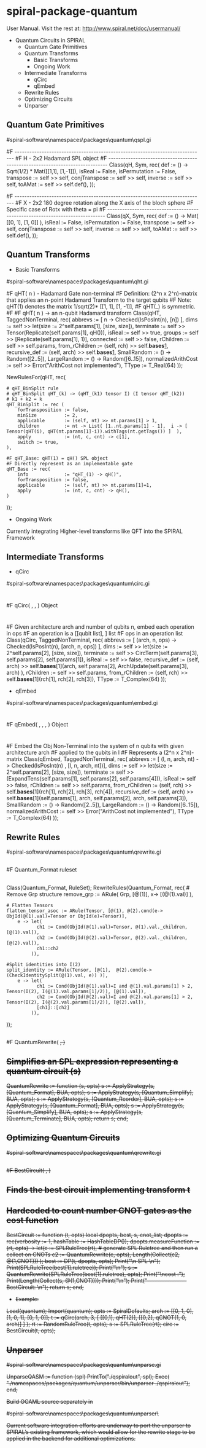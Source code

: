 # spiral-package-quantum

User Manual. Visit the rest at: http://www.spiral.net/doc/usermanual/

- Quantum Circuits in SPIRAL
    - Quantum Gate Primitives
    - Quantum Transforms
        - Basic Transforms
        - Ongoing Work
    - Intermediate Transforms
        - qCirc
        - qEmbed
    - Rewrite Rules
    - Optimizing Circuits
    - Unparser




Quantum Gate Primitives
------------

#spiral-software\namespaces\packages\quantum\qspl.gi

#F -----------------------------------------------------------------------------
#F H - 2x2 Hadamard SPL object
#F -----------------------------------------------------------------------------
Class(qH, Sym, rec(
    def := () ->  Sqrt(1/2) * Mat([[1,1], [1,-1]]),
    isReal := False,
    isPermutation := False,
    transpose := self >> self,
    conjTranspose := self >> self,
    inverse := self >> self,
    toAMat := self >> self.def(),
));


#F -----------------------------------------------------------------------------
#F X - 2x2 180 degree rotation along the X axis of the bloch sphere
#F Specific case of Rotx with theta = pi
#F -----------------------------------------------------------------------------
Class(qX, Sym, rec(
    def := () -> Mat( [[0, 1], [1, 0]] ),
    isReal := False,
    isPermutation := False,
    transpose := self >> self,
    conjTranspose := self >> self,
    inverse := self >> self,
    toAMat := self >> self.def(),
));


Quantum Transforms
------------------

- Basic Transforms

#spiral-software\namespaces\packages\quantum\qht.gi

#F qHT( n ) - Hadamard Gate non-terminal
#F Definition: (2^n x 2^n)-matrix  that applies an n-point Hadamard Transform to the target qubits
#F Note:       qHT(1) denotes the matrix 1/sqrt(2)* [[1, 1], [1, -1]],
#F             qHT(_) is symmetric.
#F
#F qHT( n ) -> an n-qubit Hadamard transform
Class(qHT, TaggedNonTerminal, rec(
  abbrevs   := [ n -> Checked(IsPosInt(n), [n]) ],
  dims      := self >> let(size := 2^self.params[1], [size, size]),
  terminate := self >> Tensor(Replicate(self.params[1], qH())),
  isReal    := self >> true,
  groups    := self >> [Replicate(self.params[1], 1)],
  connected := self >> false,
  rChildren := self >> self.params,
  from_rChildren := (self, rch) >> self.__bases__[1](rch[1]),
  recursive_def := (self, arch) >> self.__bases__[1](self.params[1]),
  SmallRandom := () -> Random([2..5]),
  LargeRandom := () -> Random([6..15]),
  normalizedArithCost := self >> Error("ArithCost not implemented"),
  TType := T_Real(64)
));


NewRulesFor(qHT, rec(

    # qHT_BinSplit rule
    # qHT_BinSplit qHT_(k) -> (qHT_(k1) tensor I) (I tensor qHT_(k2))
    # k1 + k2 = k
    qHT_BinSplit := rec (
        forTransposition := false,
        minSize          := 2, 
        applicable       := (self, nt) >> nt.params[1] > 1,
        children         := nt -> List( [1..nt.params[1] - 1],  i -> [ Tensor(qHT(i), qHT(nt.params[1]-i)).withTags(nt.getTags()) ]  ), 
        apply            := (nt, c, cnt) -> c[1],
        switch := true,
    ),

    #F qHT_Base: qHT(1) = qH() SPL object
    #F Directly represent as an implementable gate
    qHT_Base := rec(
        info             := "qHT_(1) -> qH()",
        forTransposition := false,
        applicable       := (self, nt) >> nt.params[1]=1,
        apply            := (nt, c, cnt) -> qH(),
    )


));

- Ongoing Work

Currently integrating Higher-level transforms like QFT into the SPIRAL Framework


Intermediate Transforms
-------------

- qCirc

#spiral-software\namespaces\packages\quantum\circ.gi

#
#F qCirc( <arch>, <n>, <ops>) Object
#
#F Given architecture arch and number of qubits n, embed each operation in ops
#F an operation is a [[qubit list], <Non-Terminal>] list
#F ops in an operation list
Class(qCirc, TaggedNonTerminal, rec(
  abbrevs   := [ (arch, n, ops) -> Checked(IsPosInt(n), [arch, n, ops]) ],
  dims      := self >> let(size := 2^self.params[2], [size, size]),
  terminate := self >> CircTerm(self.params[3], self.params[2], self.params[1]),
  isReal    := self >> false,
  recursive_def := (self, arch) >> self.__bases__[1](arch, self.params[2], ArchUpdate(self.params[3], arch) ),
  rChildren := self >> self.params,
  from_rChildren := (self, rch) >> self.__bases__[1](rch[1], rch[2], rch[3]),
  TType := T_Complex(64)
));

- qEmbed

#spiral-software\namespaces\packages\quantum\embed.gi

#
#F qEmbed( <l>, <n>, <arch>, <Obj> ) Object
#
#F Embed the Obj Non-Terminal into the system of n qubits with given architecture arch
#F applied to the qubits in l
#F Represents a (2^n x 2^n)-matrix
Class(qEmbed, TaggedNonTerminal, rec(
  abbrevs   := [ (l, n, arch, nt) -> Checked(IsPosInt(n) , [l, n, arch, nt])],
  dims      := self >> let(size := 2^self.params[2], [size, size]),
  terminate := self >> (ExpandTens(self.params[1], self.params[2], self.params[4])),
  isReal    := self >> false,
  rChildren := self >> self.params,
  from_rChildren := (self, rch) >> self.__bases__[1](rch[1], rch[2], rch[3], rch[4]),
  recursive_def := (self, arch) >> self.__bases__[1](self.params[1], arch, self.params[2], arch, self.params[3]),
  SmallRandom := () -> Random([2..5]),
  LargeRandom := () -> Random([6..15]),
  normalizedArithCost := self >> Error("ArithCost not implemented"),
  TType := T_Complex(64)
));

Rewrite Rules
--------------

#spiral-software\namespaces\packages\quantum\qrewrite.gi

##
#F Quantum_Format ruleset
## 
Class(Quantum_Format, RuleSet);
RewriteRules(Quantum_Format, rec(
    # Remove Grp structure 
    remove_grp := ARule( Grp, [@(1)], x-> [(@(1).val)] ),

    # Flatten Tensors
    flatten_tensor_asoc := ARule(Tensor, [@(1), @(2).cond(e-> ObjId(@(1).val)=Tensor or ObjId(e)=Tensor)],
	    e -> let(
	           ch1 := Cond(ObjId(@(1).val)=Tensor, @(1).val._children, [@(1).val]),
	           ch2 := Cond(ObjId(@(2).val)=Tensor, @(2).val._children, [@(2).val]),
	           ch1::ch2
	         )),

    #Split identities into I(2)
    split_identity := ARule(Tensor, [@(1),  @(2).cond(e-> (CheckIdentitySplit(@(1).val, e)) )],
	    e -> let(
	           ch1 := Cond(ObjId(@(1).val)=I and @(1).val.params[1] > 2, Tensor(I(2), I(@(1).val.params[1]/2)), [@(1).val]),
	           ch2 := Cond(ObjId(@(2).val)=I and @(2).val.params[1] > 2, Tensor(I(2), I(@(2).val.params[1]/2)), [@(2).val]),
               [ch1]::[ch2]
	         )),
));

##
#F QuantumRewrite( <s>, <opts> )
##
## Simplifies an SPL expression representing a quantum circuit (s)
QuantumRewrite := function (s, opts)
    s := ApplyStrategy(s, [Quantum_Format], BUA, opts); 
    s := ApplyStrategy(s, [Quantum_Simplify], BUA, opts);
    s := ApplyStrategy(s, [Quantum_Reorder], BUA, opts);
    s := ApplyStrategy(s, [Quantum_Format], BUA, opts); 
    s := ApplyStrategy(s, [Quantum_Simplify], BUA, opts);
    s := ApplyStrategy(s, [Quantum_Terminate], BUA, opts);
    return s;
end;


Optimizing Quantum Circuits
-----------------------------

#spiral-software\namespaces\packages\quantum\qrewrite.gi

##
#F BestCircuit( <t>, <opts> )
##
## Finds the best circuit implementing transform t
## Hardcoded to count number CNOT gates as the cost function
BestCircuit := function (t, opts)
    local dpopts, best, s, cnot_list;
    dpopts := rec(verbosity := 1, hashTable := HashTableDP()); 
    dpopts.measureFunction := (rt, opts) ->
        let(c := SPLRuleTree(rt), # generate SPL Ruletree and then run a collect on CNOTs 
            c2 := QuantumRewrite(c, opts),
            Length(Collect(c2, @(1,CNOT)))
            ); 
    best := DP(t, dpopts, opts);
    Print("\n SPL \n");
    Print(SPLRuleTree(best[1].ruletree));
    Print("\n");
    s := QuantumRewrite(SPLRuleTree(best[1].ruletree), opts);
    Print("\ncost :");
    Print(Length(Collect(s, @(1,CNOT))));
    Print("\n");
    Print("---------------- BestCircuit: \n");
    return s;
end;

- Example:

Load(quantum);
Import(quantum);
opts := SpiralDefaults; 
arch := [[0, 1, 0], [1, 0, 1], [0, 1, 0]];
t := qCirc(arch, 3, [ [[0,1], qHT(2)], [[0,2], qCNOT(1, 0, arch)]  ] );
rt := RandomRuleTree(t, opts);
s := SPLRuleTree(rt);
circ := BestCircuit(t, opts);


Unparser
----------

#spiral-software\namespaces\packages\quantum\unparse.gi

UnparseQASM := function (spl)
    PrintTo("./qspiralout", spl);
    Exec( "./namespaces/packages/quantum/unparser/bin/unparser ./qspiralout"); 
end;

Build OCAML source separately in

#spiral-software\namespaces\packages\quantum\unparser\

Current software integration efforts are underway to port the unparser to SPIRAL’s existing framework, which would allow for the rewrite stage to be applied in the backend for additional optimizations.



